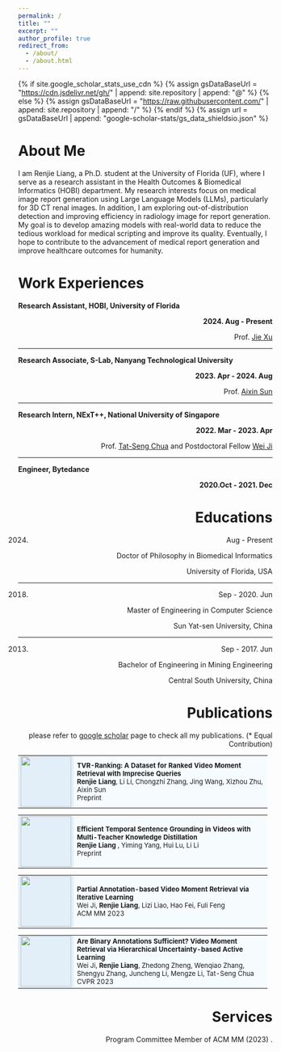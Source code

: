 ```yaml
---
permalink: /
title: ""
excerpt: ""
author_profile: true
redirect_from: 
  - /about/
  - /about.html
---
```


{% if site.google_scholar_stats_use_cdn %}
{% assign gsDataBaseUrl = "https://cdn.jsdelivr.net/gh/" | append: site.repository | append: "@" %}
{% else %}
{% assign gsDataBaseUrl = "https://raw.githubusercontent.com/" | append: site.repository | append: "/" %}
{% endif %}
{% assign url = gsDataBaseUrl | append: "google-scholar-stats/gs_data_shieldsio.json" %}


# About Me
<span class='anchor' id='about-me'></span>

I am Renjie Liang, a Ph.D. student at the University of Florida (UF), where I serve as a research assistant in the Health Outcomes & Biomedical Informatics (HOBI) department. My research interests focus on medical image report generation using Large Language Models (LLMs), particularly for 3D CT renal images. In addition, I am exploring out-of-distribution detection and improving efficiency in radiology image for report generation.
My goal is to develop amazing models with real-world data to reduce the tedious workload for medical scripting and improve its quality. Eventually, I hope to contribute to the advancement of medical report generation and improve healthcare outcomes for humanity.

<!--
**Nanyang Technological University**, collaborating with Prof. [Aixin Sun](https://scholar.google.com/citations?user=wyKGVKUAAAAJ&hl=zh-CN). Prior to that, I worked as a research intern under the guidance of Prof. [Tat-Seng Chua](https://scholar.google.com/citations?user=Z9DWCBEAAAAJ&hl=zh-CN&oi=ao) and research fellow. [Wei Ji](https://jiwei0523.github.io/).
I completed my Master's degree at **Sun Yat-sen University**, China in 2020, and my Bachelor's degree at **Central South University**, China in 2017. My research interests are centered around information retrieval, multimodal understanding, and AI for healthcare.
-->



# Work Experiences

<span class='anchor' id='work-experiences'></span>
<b>Research Assistant, HOBI, University of Florida </b>

<div style="text-align: right;">
<b>  2024. Aug - Present </b>
<br/>
  
Prof. [Jie Xu](https://hobi.med.ufl.edu/profile/xu-jie/)

</div>

--- 
<b> Research Associate, S-Lab, Nanyang Technological University </b>

<div style="text-align: right;">
<b>  2023. Apr - 2024. Aug </b>
<br/>
  
Prof. [Aixin Sun](https://scholar.google.com/citations?user=wyKGVKUAAAAJ&hl=zh-CN)

</div>

--- 
<b> Research Intern, NExT++, National University of Singapore </b>

<div style="text-align: right;">
<b>  2022. Mar - 2023. Apr </b>
<br/>
  
Prof. [Tat-Seng Chua](https://scholar.google.com/citations?user=Z9DWCBEAAAAJ&hl=zh-CN&oi=ao) and Postdoctoral Fellow [Wei Ji](https://jiwei0523.github.io/)
  
</div>

---

<b> Engineer, Bytedance </b>

<div style="text-align: right;">
<b>  2020.Oct - 2021. Dec </b>
<br/>

  

         


# Educations
<span class='anchor' id='educations'></span>

  2024. Aug - Present

  Doctor of Philosophy in Biomedical Informatics

  University of Florida, USA

  ---
  
  2018. Sep - 2020. Jun
        
  Master of Engineering in Computer Science

  Sun Yat-sen University, China

  --- 

  2013. Sep - 2017. Jun

  Bachelor of Engineering in Mining Engineering
        
  Central South University, China

  
<!--
# Educations


- Supervised by Prof. [Jie Xu](https://hobi.med.ufl.edu/profile/xu-jie/)
- Research on AI for healthcare



<div style="display: flex; justify-content: space-between; align-items: center;">
    <span style="margin: 0; font-weight: bold;"></span>
    <span style="text-align: right; font-weight: bold;"> </span>
</div>


# Work Experiences
<span class='anchor' id='work-experiences'></span>

<div style="display: flex; justify-content: space-between; align-items: center; width: 100%;">
    <span style="margin: 0; font-weight: bold; flex-grow: 1;">2023. Apr - 2024. Aug</span>
    <span style="margin: 0; font-weight: bold; flex-grow: 1; text-align: right;">Research Associate, S-Lab, NTU</span>
</div>

- Supervised by Prof. [Aixin Sun](https://scholar.google.com/citations?user=wyKGVKUAAAAJ&hl=zh-CN)
- Proposed a novel task, Ranked Video Moment Retrieval, and curated the TVR-Ranking dataset.
      

<div style="display: flex; justify-content: space-between; align-items: center;">
    <span style="margin: 0; font-weight: bold;">2022. Mar - 2023. Apr</span>
    <span style="text-align: right; font-weight: bold;">Research Intern, NExT++, NUS</span>
</div>

- Under the guidance of Prof. [Tat-Seng Chua](https://scholar.google.com/citations?user=Z9DWCBEAAAAJ&hl=zh-CN&oi=ao) and Postdoctoral Fellow [Wei Ji](https://jiwei0523.github.io/).
- Focused on information retrieval for multimodal data.

-->
         

# Publications
<span class='anchor' id='publications'></span>
please refer to [google scholar](https://scholar.google.com/citations?user=1s5SSfkAAAAJ&hl) page to check all my publications. (* Equal Contribution)


<table style="MARGIN-BOTTOM: 10px; FONT-SIZE: 13px; BORDER-COLLAPSE: collapse; TEXT-ALIGN: left; WIDTH: 98%; BACKGROUND-COLOR: #f6fbfe">
  <tbody>
  <tr>
    <td class="left" style="FONT-SIZE: 10px; TEXT-ALIGN: center; WIDTH: 60px; BACKGROUND-COLOR: #e2eff9"><a href="https://arxiv.org/pdf/2407.06597" target="_blank"><img src="./images/pdf.png" width="100" height="100"></a></td>
    <td><span class="title" style="FONT-WEIGHT: bold">TVR-Ranking: A Dataset for Ranked Video Moment Retrieval with  Imprecise  Queries</span> 
      <br> <b>Renjie Liang</b>, Li Li, Chongzhi Zhang, Jing Wang, Xizhou Zhu, Aixin Sun
    <br>Preprint&nbsp;&nbsp; 
  </td> 
  </tr>
 </tbody>
</table>


<table style="MARGIN-BOTTOM: 10px; FONT-SIZE: 13px; BORDER-COLLAPSE: collapse; TEXT-ALIGN: left; WIDTH: 98%; BACKGROUND-COLOR: #f6fbfe">
  <tbody>
  <tr>
    <td class="left" style="FONT-SIZE: 10px; TEXT-ALIGN: center; WIDTH: 60px; BACKGROUND-COLOR: #e2eff9"><a href="https://arxiv.org/pdf/2308.03725.pdf" target="_blank"><img src="./images/pdf.png" width="100" height="100"></a></td>
    <td><span class="title" style="FONT-WEIGHT: bold">Efficient Temporal Sentence Grounding in Videos with Multi-Teacher Knowledge Distillation</span> 
      <br> <b> Renjie Liang </b>, Yiming Yang, Hui Lu, Li Li
    <br>Preprint&nbsp;&nbsp; 
  </td> 
  </tr>
 </tbody>
</table>



<table style="MARGIN-BOTTOM: 10px; FONT-SIZE: 13px; BORDER-COLLAPSE: collapse; TEXT-ALIGN: left; WIDTH: 98%; BACKGROUND-COLOR: #f6fbfe">
  <tbody>
  <tr>
    <td class="left" style="FONT-SIZE: 10px; TEXT-ALIGN: center; WIDTH: 60px; BACKGROUND-COLOR: #e2eff9"><a href="https://liziliao.github.io/papers/ACM_MM_2023_Weakly_VMR.pdf" target="_blank"><img src="./images/pdf.png" width="100" height="100"></a></td>
    <td><span class="title" style="FONT-WEIGHT: bold">Partial Annotation-based Video Moment Retrieval via Iterative Learning</span> 
      <br>Wei Ji, <b>Renjie Liang</b>, Lizi Liao, Hao Fei, Fuli Feng
    <br>ACM MM 2023&nbsp;&nbsp; 
  </td> 
  </tr>
 </tbody>
</table>


<table style="MARGIN-BOTTOM: 10px; FONT-SIZE: 13px; BORDER-COLLAPSE: collapse; TEXT-ALIGN: left; WIDTH: 98%; BACKGROUND-COLOR: #f6fbfe">
  <tbody>
  <tr>
    <td class="left" style="FONT-SIZE: 10px; TEXT-ALIGN: center; WIDTH: 60px; BACKGROUND-COLOR: #e2eff9"><a href="https://openaccess.thecvf.com/content/CVPR2023/papers/Ji_Are_Binary_Annotations_Sufficient_Video_Moment_Retrieval_via_Hierarchical_Uncertainty-Based_CVPR_2023_paper.pdf" target="_blank"><img src="./images/pdf.png" width="100" height="100"></a></td>
    <td><span class="title" style="FONT-WEIGHT: bold">Are Binary Annotations Sufficient? Video Moment Retrieval via Hierarchical Uncertainty-based Active Learning</span> 
      <br> Wei Ji, <b>Renjie Liang</b>, Zhedong Zheng, Wenqiao Zhang, Shengyu Zhang, Juncheng Li, Mengze Li, Tat-Seng Chua
    <br>CVPR 2023&nbsp;&nbsp; 
  </td> 
  </tr>
 </tbody>
</table>


<!--
# Honors and Awards
-->

# Services
<span class='anchor' id='services'></span>
Program Committee Member of ACM MM (2023) .


<br>
<br>
